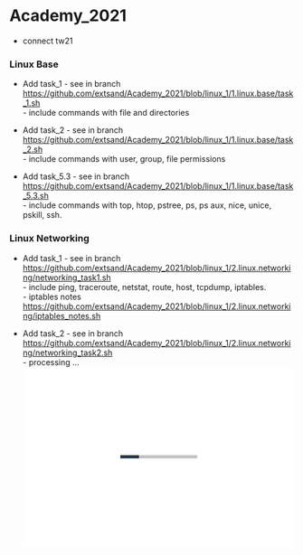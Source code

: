 # Academy_2021
- connect tw21


### Linux Base

- Add task_1 - see in branch 
    <br>https://github.com/extsand/Academy_2021/blob/linux_1/1.linux.base/task_1.sh
    <br>- include commands with file and directories 

- Add task_2 - see in branch 
    <br>https://github.com/extsand/Academy_2021/blob/linux_1/1.linux.base/task_2.sh
    <br>- include commands with user, group, file permissions

- Add task_5.3 - see in branch 
    <br>https://github.com/extsand/Academy_2021/blob/linux_1/1.linux.base/task_5.3.sh
    <br>- include commands with top, htop, pstree, ps, ps aux, nice, unice, pskill, ssh.

### Linux Networking
- Add task_1 - see in branch
    <br>https://github.com/extsand/Academy_2021/blob/linux_1/2.linux.networking/networking_task1.sh
    <br>- include ping, traceroute, netstat, route, host, tcpdump, iptables.
		<br>- iptables notes https://github.com/extsand/Academy_2021/blob/linux_1/2.linux.networking/iptables_notes.sh

- Add task_2 - see in branch
    <br>https://github.com/extsand/Academy_2021/blob/linux_1/2.linux.networking/networking_task2.sh
    <br>- processing ...
    ![animation](https://github.com/extsand/Academy_2021/blob/linux_1/img/loading.gif)
   
